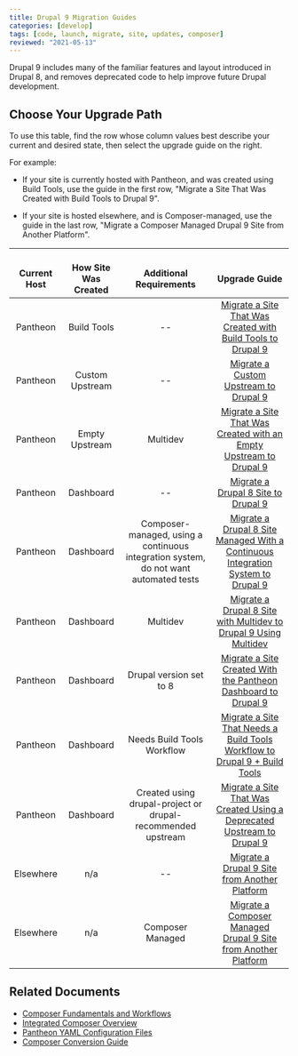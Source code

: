 ```yaml
---
title: Drupal 9 Migration Guides
categories: [develop]
tags: [code, launch, migrate, site, updates, composer]
reviewed: "2021-05-13"
---
```


Drupal 9 includes many of the familiar features and layout introduced in Drupal 8, and removes deprecated code to help improve future Drupal development.

## Choose Your Upgrade Path

To use this table, find the row whose column values best describe your current and desired state, then select the upgrade guide on the right.

For example:

- If your site is currently hosted with Pantheon, and was created using Build Tools, use the guide in the first row, "Migrate a Site That Was Created with Build Tools to Drupal 9".

- If your site is hosted elsewhere, and is Composer-managed, use the guide in the last row, "Migrate a Composer Managed Drupal 9 Site from Another Platform".

| <i class="fa fa-cloud"></i><br/>Current Host | <i class="fa fa-wrench"></i><br/>How Site Was Created <Popover title="Site Creation" content="What is the method you used to create the site?" /> | <i class="fa fa-exclamation-circle"></i><br/>Additional Requirements <Popover title="Additional Requirements" content="Any other features that must be in place, or that are desired." /> | <i class="fa fa-book"></i><br/>Upgrade Guide |
|:---:|:---:|:---:|:---:|
| Pantheon | Build Tools | --| [Migrate a Site That Was Created with Build Tools to Drupal 9](/guides/drupal-9-hosted-createbt) |
| Pantheon | Custom Upstream | --| [Migrate a Custom Upstream to Drupal 9](/guides/drupal-9-hosted-createcustom)|
| Pantheon | Empty Upstream| Multidev | [Migrate a Site That Was Created with an Empty Upstream to Drupal 9](/guides/drupal-9-hosted-createempty-md) |
| Pantheon | Dashboard | --| [Migrate a Drupal 8 Site to Drupal 9](/guides/drupal-9-hosted) |
| Pantheon | Dashboard | Composer-managed, using a continuous integration system, do not want automated tests| [Migrate a Drupal 8 Site Managed With a Continuous Integration System to Drupal 9](/guides/drupal-9-ci-notests) |
| Pantheon | Dashboard | Multidev | [Migrate a Drupal 8 Site with Multidev to Drupal 9 Using Multidev](/guides/drupal-9-hosted-md) |
| Pantheon | Dashboard | Drupal version set to 8 | [Migrate a Site Created With the Pantheon Dashboard to Drupal 9](/guides/drupal-9-hosted-createdashboard-set8) |
| Pantheon | Dashboard | Needs Build Tools Workflow| [Migrate a Site That Needs a Build Tools Workflow to Drupal 9 + Build Tools](/guides/drupal-9-hosted-btworkflow) |
| Pantheon | Dashboard | Created using drupal-project or drupal-recommended upstream| [Migrate a Site That Was Created Using a Deprecated Upstream to Drupal 9](/guides/drupal-9-hosted-deprecated-upstream)|
| Elsewhere| n/a | --| [Migrate a Drupal 9 Site from Another Platform](/guides/drupal-9-unhosted) |
| Elsewhere| n/a | Composer Managed | [Migrate a Composer Managed Drupal 9 Site from Another Platform](/guides/drupal-9-unhosted-composer) |

## Related Documents

- [Composer Fundamentals and Workflows](/guides/composer)
- [Integrated Composer Overview](/guides/integrated-composer)
- [Pantheon YAML Configuration Files](/pantheon-yml)
- [Composer Conversion Guide](/guides/composer-convert)
